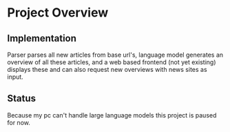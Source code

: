 # Project Overview

## Implementation

Parser parses all new articles from base url's, language model generates an overview of all these articles, and a web based frontend (not yet existing) displays these and can also request new overviews with news sites as input.

## Status

Because my pc can't handle large language models this project is paused for now.
